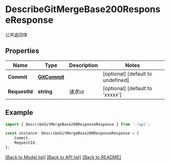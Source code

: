 # DescribeGitMergeBase200ResponseResponse

公共返回体

## Properties

Name | Type | Description | Notes
------------ | ------------- | ------------- | -------------
**Commit** | [**GitCommit**](GitCommit.md) |  | [optional] [default to undefined]
**RequestId** | **string** | 请求id | [optional] [default to 'xxxxx']

## Example

```typescript
import { DescribeGitMergeBase200ResponseResponse } from './api';

const instance: DescribeGitMergeBase200ResponseResponse = {
    Commit,
    RequestId,
};
```

[[Back to Model list]](../README.md#documentation-for-models) [[Back to API list]](../README.md#documentation-for-api-endpoints) [[Back to README]](../README.md)
